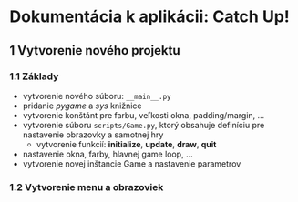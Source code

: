 # Dokumentácia k aplikácii: Catch Up!

## 1 Vytvorenie nového projektu

### 1.1 Základy

- vytvorenie nového súboru: `__main__.py`
- pridanie *pygame* a *sys* knižnice
- vytvorenie konštánt pre farbu, veľkosti okna, padding/margin, ...
- vytvorenie súboru `scripts/Game.py`, ktorý obsahuje definíciu pre nastavenie obrazovky a samotnej hry
  - vytvorenie funkcií: **initialize**, **update**, **draw**, **quit**
- nastavenie okna, farby, hlavnej game loop, ...
- vytvorenie novej inštancie Game a nastavenie parametrov

### 1.2 Vytvorenie menu a obrazoviek